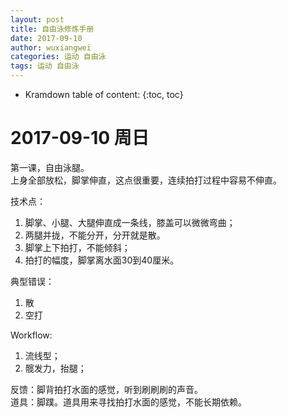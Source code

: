 ```yaml
---
layout: post
title: 自由泳修炼手册
date: 2017-09-10
author: wuxiangwei
categories: 运动 自由泳
tags: 运动 自由泳
---
```



* Kramdown table of content:
{:toc, toc}


# 2017-09-10 周日

第一课，自由泳腿。        
上身全部放松，脚掌伸直，这点很重要，连续拍打过程中容易不伸直。     

技术点：    

1. 脚掌、小腿、大腿伸直成一条线，膝盖可以微微弯曲；
2. 两腿并拢，不能分开，分开就是散。
3. 脚掌上下拍打，不能倾斜；
4. 拍打的幅度，脚掌离水面30到40厘米。

典型错误：

1. 散
2. 空打

Workflow:

1. 流线型；
2. 髋发力，抬腿；

反馈：脚背拍打水面的感觉，听到刷刷刷的声音。    
道具：脚蹼。道具用来寻找拍打水面的感觉，不能长期依赖。     










